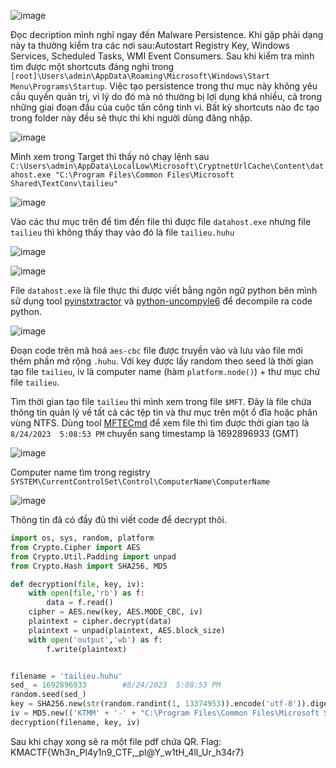 ![image](https://github.com/HuyThang25/KMACTF-2023/assets/93728466/59096590-e5f9-40df-9cbb-d5dd272c2d57)

Đọc decription mình nghĩ ngay đến Malware Persistence. Khi gặp phải dạng này ta thường kiểm tra các nơi sau:Autostart Registry Key, Windows Services, Scheduled Tasks, WMI Event Consumers. Sau khi kiểm tra mình tìm được một shortcuts đáng nghi trong `[root]\Users\admin\AppData\Roaming\Microsoft\Windows\Start Menu\Programs\Startup`. Việc tạo persistence trong thư mục này không yêu cầu quyền quản trị, vì lý do đó mà nó thường bị lợi dụng khá nhiều, cả trong những giai đoạn đầu của cuộc tấn công tinh vi. Bất kỳ shortcuts nào đc tạo trong folder này đều sẽ thực thi khi người dùng đăng nhặp.

![image](https://github.com/HuyThang25/KMACTF-2023/assets/93728466/bc7c576e-0e91-49ae-8147-1435496b9ade)

Mình xem trong Target thì thấy nó chạy lệnh sau `C:\Users\admin\AppData\LocalLow\Microsoft\CryptnetUrlCache\Content\datahost.exe "C:\Program Files\Common Files\Microsoft Shared\TextConv\tailieu"`

![image](https://github.com/HuyThang25/KMACTF-2023/assets/93728466/633c8979-d9cd-4647-b75a-4eb0839cbace)

Vào các thư mục trên để tìm đến file thì được file `datahost.exe` nhưng file `tailieu` thì không thấy thay vào đó là file `tailieu.huhu`

![image](https://github.com/HuyThang25/KMACTF-2023/assets/93728466/2dd364e6-b4a1-44f4-a886-ef96e53634cf)

![image](https://github.com/HuyThang25/KMACTF-2023/assets/93728466/951f09cb-c1c6-4a9b-b8be-d4710cffb883)

File `datahost.exe` là file thực thi được viết bằng ngôn ngữ python bên mình sử dụng tool [pyinstxtractor](https://github.com/extremecoders-re/pyinstxtractor) và [python-uncompyle6](https://github.com/rocky/python-uncompyle6) để decompile ra code python.

![image](https://github.com/HuyThang25/KMACTF-2023/assets/93728466/4b9b004d-71c7-4379-944c-fe954e33d54d)

Đoạn code trên mã hoá `aes-cbc` file được truyền vào và lưu vào file mới thêm phần mở rộng `.huhu`. Với key được lấy random theo seed là thời gian tạo file `tailieu`, iv là computer name (hàm `platform.node()`) + thư mục chứ file `tailieu`. 

Tìm thời gian tạo file `tailieu` thì mình xem trong file `$MFT`. Đây là file chứa thông tin quản lý về tất cả các tệp tin và thư mục trên một ổ đĩa hoặc phân vùng NTFS. Dùng tool [MFTECmd](https://www.sans.org/tools/mftecmd/) để xem file thì tìm được thời gian tạo là `8/24/2023  5:08:53 PM` chuyển sang timestamp là 1692896933 (GMT)

![image](https://github.com/HuyThang25/KMACTF-2023/assets/93728466/c52bc589-62e6-4733-8a28-2cb4f6ebab34)

Computer name tìm trong registry `SYSTEM\CurrentControlSet\Control\ComputerName\ComputerName`

![image](https://github.com/HuyThang25/KMACTF-2023/assets/93728466/69f475ca-4a1b-4f0c-bc44-307976267780)

Thông tin đã có đầy đủ thì viết code để decrypt thôi.

```py
import os, sys, random, platform
from Crypto.Cipher import AES
from Crypto.Util.Padding import unpad
from Crypto.Hash import SHA256, MD5

def decryption(file, key, iv):
    with open(file,'rb') as f:
        data = f.read()
    cipher = AES.new(key, AES.MODE_CBC, iv)
    plaintext = cipher.decrypt(data)
    plaintext = unpad(plaintext, AES.block_size)
    with open('output','wb') as f:
        f.write(plaintext)


filename = 'tailieu.huhu'
sed_ = 1692896933        #8/24/2023  5:08:53 PM
random.seed(sed_)
key = SHA256.new(str(random.randint(1, 13374953)).encode('utf-8')).digest()
iv = MD5.new(('KTMM' + '-' + "C:\Program Files\Common Files\Microsoft Shared\TextConv").encode('utf8')).digest()
decryption(filename, key, iv)
```

Sau khi chạy xong sẽ ra một file pdf chứa QR. Flag: KMACTF{Wh3n_Pl4y1n9_CTF,_pl@Y_w1tH_4ll_Ur_h34r7}
